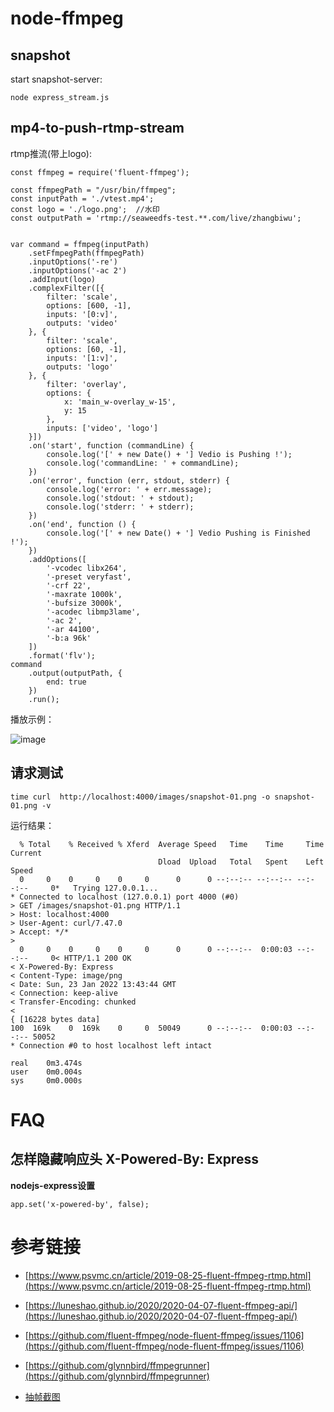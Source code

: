 
# node-ffmpeg

## snapshot

start snapshot-server:
```
node express_stream.js
```

## mp4-to-push-rtmp-stream

rtmp推流(带上logo):

```
const ffmpeg = require('fluent-ffmpeg');

const ffmpegPath = "/usr/bin/ffmpeg";
const inputPath = './vtest.mp4';
const logo = './logo.png';  //水印
const outputPath = 'rtmp://seaweedfs-test.**.com/live/zhangbiwu';


var command = ffmpeg(inputPath)
    .setFfmpegPath(ffmpegPath)
    .inputOptions('-re')
    .inputOptions('-ac 2')
    .addInput(logo)
    .complexFilter([{
        filter: 'scale',
        options: [600, -1],
        inputs: '[0:v]',
        outputs: 'video'
    }, {
        filter: 'scale',
        options: [60, -1],
        inputs: '[1:v]',
        outputs: 'logo'
    }, {
        filter: 'overlay',
        options: {
            x: 'main_w-overlay_w-15',
            y: 15
        },
        inputs: ['video', 'logo']
    }])
    .on('start', function (commandLine) {
        console.log('[' + new Date() + '] Vedio is Pushing !');
        console.log('commandLine: ' + commandLine);
    })
    .on('error', function (err, stdout, stderr) {
        console.log('error: ' + err.message);
        console.log('stdout: ' + stdout);
        console.log('stderr: ' + stderr);
    })
    .on('end', function () {
        console.log('[' + new Date() + '] Vedio Pushing is Finished !');
    })
    .addOptions([
        '-vcodec libx264',
        '-preset veryfast',
        '-crf 22',
        '-maxrate 1000k',
        '-bufsize 3000k',
        '-acodec libmp3lame',
        '-ac 2',
        '-ar 44100',
        '-b:a 96k'
    ])
    .format('flv');
command
    .output(outputPath, {
        end: true
    })
    .run();
```

播放示例：

![image](https://user-images.githubusercontent.com/17688273/148151872-db6b0adc-081e-4fb3-a93d-438c8e0cf21e.png)

## 请求测试

```
time curl  http://localhost:4000/images/snapshot-01.png -o snapshot-01.png -v
```

运行结果：
```
  % Total    % Received % Xferd  Average Speed   Time    Time     Time  Current
                                 Dload  Upload   Total   Spent    Left  Speed
  0     0    0     0    0     0      0      0 --:--:-- --:--:-- --:--:--     0*   Trying 127.0.0.1...
* Connected to localhost (127.0.0.1) port 4000 (#0)
> GET /images/snapshot-01.png HTTP/1.1
> Host: localhost:4000
> User-Agent: curl/7.47.0
> Accept: */*
> 
  0     0    0     0    0     0      0      0 --:--:--  0:00:03 --:--:--     0< HTTP/1.1 200 OK
< X-Powered-By: Express
< Content-Type: image/png
< Date: Sun, 23 Jan 2022 13:43:44 GMT
< Connection: keep-alive
< Transfer-Encoding: chunked
< 
{ [16228 bytes data]
100  169k    0  169k    0     0  50049      0 --:--:--  0:00:03 --:--:-- 50052
* Connection #0 to host localhost left intact

real    0m3.474s
user    0m0.004s
sys     0m0.000s
```

# FAQ

## 怎样隐藏响应头 X-Powered-By: Express

**nodejs-express设置**
```
app.set('x-powered-by', false);
```

# 参考链接

- [https://www.psvmc.cn/article/2019-08-25-fluent-ffmpeg-rtmp.html](https://www.psvmc.cn/article/2019-08-25-fluent-ffmpeg-rtmp.html)

- [https://luneshao.github.io/2020/2020-04-07-fluent-ffmpeg-api/](https://luneshao.github.io/2020/2020-04-07-fluent-ffmpeg-api/)

- [https://github.com/fluent-ffmpeg/node-fluent-ffmpeg/issues/1106](https://github.com/fluent-ffmpeg/node-fluent-ffmpeg/issues/1106)

- [https://github.com/glynnbird/ffmpegrunner](https://github.com/glynnbird/ffmpegrunner)

- [抽帧截图](http://www.blogketori.com/wordpress/2019/08/25/nodejs%E5%AF%B9-fluent-ffmpeg%E7%BB%84%E4%BB%B6%E5%AF%B9%E8%A7%86%E9%A2%91%E8%BF%9B%E8%A1%8C%E5%88%86%E7%89%87%E5%92%8C%E5%8A%A0%E5%AF%86/)
